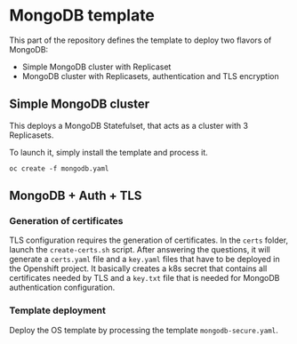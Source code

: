 # MongoDB template


This part of the repository defines the template to deploy two flavors of MongoDB:

 * Simple MongoDB cluster with Replicaset
 * MongoDB cluster with Replicasets, authentication and TLS encryption

## Simple MongoDB cluster

This deploys a MongoDB Statefulset, that acts as a cluster with 3 Replicasets. 
 
To launch it, simply install the template and process it.

```
oc create -f mongodb.yaml
```

## MongoDB + Auth + TLS

### Generation of certificates

TLS configuration requires the generation of certificates. In the `certs` folder, launch the `create-certs.sh` script. After answering the questions, it will generate a `certs.yaml` file and a `key.yaml` files that have to be deployed in the Openshift project. It basically creates a k8s secret that contains all certificates needed by TLS and a `key.txt` file that is needed for MongoDB authentication configuration.

### Template deployment

Deploy the OS template by processing the template `mongodb-secure.yaml`.

